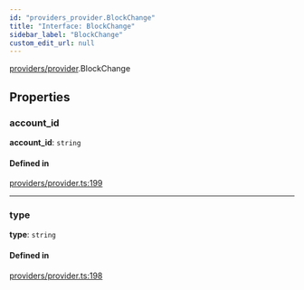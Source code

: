 ```yaml
---
id: "providers_provider.BlockChange"
title: "Interface: BlockChange"
sidebar_label: "BlockChange"
custom_edit_url: null
---
```


[providers/provider](../modules/providers_provider.md).BlockChange

## Properties

### account\_id

 **account\_id**: `string`

#### Defined in

[providers/provider.ts:199](https://github.com/near/near-api-js/blob/ecc6fa8f/packages/near-api-js/src/providers/provider.ts#L199)

___

### type

 **type**: `string`

#### Defined in

[providers/provider.ts:198](https://github.com/near/near-api-js/blob/ecc6fa8f/packages/near-api-js/src/providers/provider.ts#L198)
